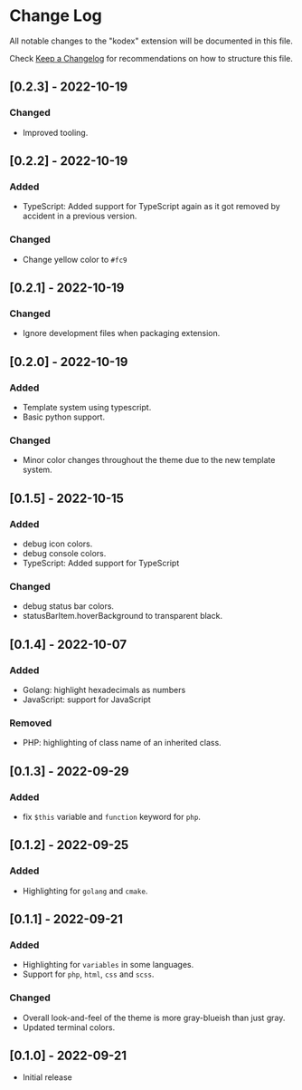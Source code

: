 # Change Log

All notable changes to the "kodex" extension will be documented in this file.

Check [Keep a Changelog](http://keepachangelog.com/) for recommendations on how to structure this file.

## [0.2.3] - 2022-10-19

### Changed
 - Improved tooling.

## [0.2.2] - 2022-10-19

### Added
- TypeScript: Added support for TypeScript again as it got removed by accident in a previous version.

### Changed
 - Change yellow color to `#fc9`

## [0.2.1] - 2022-10-19

### Changed
- Ignore development files when packaging extension.

## [0.2.0] - 2022-10-19

### Added
- Template system using typescript.
- Basic python support.

### Changed
- Minor color changes throughout the theme due to the new template system.

## [0.1.5] - 2022-10-15

### Added
- debug icon colors.
- debug console colors.
- TypeScript: Added support for TypeScript

### Changed
- debug status bar colors.
- statusBarItem.hoverBackground to transparent black.

## [0.1.4] - 2022-10-07
### Added
- Golang: highlight hexadecimals as numbers
- JavaScript: support for JavaScript

### Removed
- PHP: highlighting of class name of an inherited class.

## [0.1.3] - 2022-09-29
### Added
- fix `$this` variable and `function` keyword for `php`.

## [0.1.2] - 2022-09-25
### Added
- Highlighting for `golang` and `cmake`.

## [0.1.1] - 2022-09-21
### Added
- Highlighting for `variables` in some languages.
- Support for `php`, `html`, `css` and `scss`.

### Changed
- Overall look-and-feel of the theme is more gray-blueish than just gray.
- Updated terminal colors.

## [0.1.0] - 2022-09-21

- Initial release
